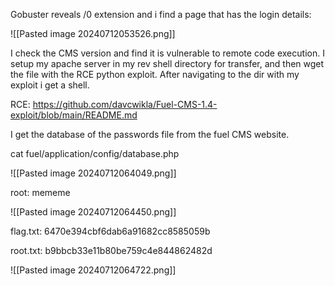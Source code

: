 
Gobuster reveals /0 extension and i find a page that has the login details:

![[Pasted image 20240712053526.png]]

I check the CMS version and find it is vulnerable to remote code execution. I setup my apache server in my rev shell directory for transfer, and then wget the file with the RCE python exploit. After navigating to the dir with my exploit i get a shell.

RCE:
https://github.com/davcwikla/Fuel-CMS-1.4-exploit/blob/main/README.md

I get the database of the passwords file from the fuel CMS website.

cat fuel/application/config/database.php

![[Pasted image 20240712064049.png]]

root:
mememe


![[Pasted image 20240712064450.png]]

flag.txt:
6470e394cbf6dab6a91682cc8585059b

root.txt:
b9bbcb33e11b80be759c4e844862482d

![[Pasted image 20240712064722.png]]

